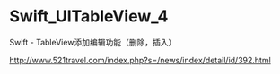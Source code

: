 # Swift_UITableView_4
Swift - TableView添加编辑功能（删除，插入）

http://www.521travel.com/index.php?s=/news/index/detail/id/392.html
